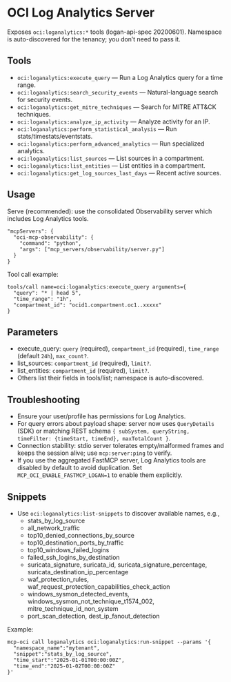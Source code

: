 # OCI Log Analytics Server

Exposes `oci:loganalytics:*` tools (logan-api-spec 20200601). Namespace is auto-discovered for the tenancy; you don’t need to pass it.

## Tools
- `oci:loganalytics:execute_query` — Run a Log Analytics query for a time range.
- `oci:loganalytics:search_security_events` — Natural-language search for security events.
- `oci:loganalytics:get_mitre_techniques` — Search for MITRE ATT&CK techniques.
- `oci:loganalytics:analyze_ip_activity` — Analyze activity for an IP.
- `oci:loganalytics:perform_statistical_analysis` — Run stats/timestats/eventstats.
- `oci:loganalytics:perform_advanced_analytics` — Run specialized analytics.
- `oci:loganalytics:list_sources` — List sources in a compartment.
- `oci:loganalytics:list_entities` — List entities in a compartment.
- `oci:loganalytics:get_log_sources_last_days` — Recent active sources.

## Usage
Serve (recommended): use the consolidated Observability server which includes Log Analytics tools.
```
"mcpServers": {
  "oci-mcp-observability": {
    "command": "python",
    "args": ["mcp_servers/observability/server.py"]
  }
}
```

Tool call example:
```
tools/call name=oci:loganalytics:execute_query arguments={
  "query": "* | head 5",
  "time_range": "1h",
  "compartment_id": "ocid1.compartment.oc1..xxxxx"
}
```

## Parameters
- execute_query: `query` (required), `compartment_id` (required), `time_range` (default `24h`), `max_count?`.
- list_sources: `compartment_id` (required), `limit?`.
- list_entities: `compartment_id` (required), `limit?`.
- Others list their fields in tools/list; namespace is auto-discovered.

## Troubleshooting
- Ensure your user/profile has permissions for Log Analytics.
- For query errors about payload shape: server now uses `QueryDetails` (SDK) or matching REST schema `{ subSystem, queryString, timeFilter: {timeStart, timeEnd}, maxTotalCount }`.
- Connection stability: stdio server tolerates empty/malformed frames and keeps the session alive; use `mcp:server:ping` to verify.
- If you use the aggregated FastMCP server, Log Analytics tools are disabled by default to avoid duplication. Set `MCP_OCI_ENABLE_FASTMCP_LOGAN=1` to enable them explicitly.

## Snippets
- Use `oci:loganalytics:list-snippets` to discover available names, e.g.,
  - stats_by_log_source
  - all_network_traffic
  - top10_denied_connections_by_source
  - top10_destination_ports_by_traffic
  - top10_windows_failed_logins
  - failed_ssh_logins_by_destination
  - suricata_signature, suricata_id, suricata_signature_percentage, suricata_destination_ip_percentage
  - waf_protection_rules, waf_request_protection_capabilities_check_action
  - windows_sysmon_detected_events, windows_sysmon_not_technique_t1574_002, mitre_technique_id_non_system
  - port_scan_detection, dest_ip_fanout_detection

Example:
```
mcp-oci call loganalytics oci:loganalytics:run-snippet --params '{
  "namespace_name":"mytenant",
  "snippet":"stats_by_log_source",
  "time_start":"2025-01-01T00:00:00Z",
  "time_end":"2025-01-02T00:00:00Z"
}'
```
